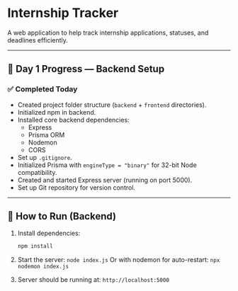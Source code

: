 # Internship Tracker

A web application to help track internship applications, statuses, and deadlines efficiently.

---

## 📅 Day 1 Progress — Backend Setup

### ✅ Completed Today
- Created project folder structure (`backend` + `frontend` directories).
- Initialized npm in backend.
- Installed core backend dependencies:
  - Express
  - Prisma ORM
  - Nodemon
  - CORS
- Set up `.gitignore`.
- Initialized Prisma with `engineType = "binary"` for 32-bit Node compatibility.
- Created and started Express server (running on port 5000).
- Set up Git repository for version control.

---

## 🚀 How to Run (Backend)
1. Install dependencies:
   ```bash
   npm install
   
2. Start the server:
   `node index.js`
   Or with nodemon for auto-restart:
   `npx nodemon index.js`

3. Server should be running at:
   `http://localhost:5000`
